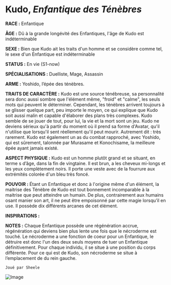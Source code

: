 # Kudo, *Enfantique des Ténèbres*

**RACE :** Enfantique

**ÂGE :** Dû à la grande longévité des Enfantiques, l'âge de Kudo est indéterminable 

**SEXE :** Bien que Kudo ait les traits d'un homme et se considère comme tel, le sexe d'un Enfantique est indéterminable

**STATUS :** En vie (S1-now)

**SPÉCIALISATIONS :** Duelliste, Mage, Assassin 

**ARME :** Yoshido, l’épée des ténèbres.

**TRAITS DE CARACTÈRE :** Kudo est une source ténébreuse, sa personnalité sera donc aussi sombre que l'élément même, "froid" et "calme", les seuls mots qui peuvent le déterminer. Cependant, les ténèbres arrivent toujours à se glisser quelque part, peu importe le moyen, ce qui explique que Kudo soit aussi malin et capable d'élaborer des plans très complexes. Kudo semble de se jouer de tout, pour lui, la vie et la mort sont un jeu. Kudo ne deviens sérieux qu'à partir du moment où il prend sa forme d'Avatar, qu'il n'utilise que lorsqu'il sent réellement qu'il peut mourir. Autrement dit : très rarement. Kudo est également un as du combat rapproché, avec Yoshido, qui est sûrement, talonnée par Murasame et Konochisame, la meilleure épée ayant jamais existé.

**ASPECT PHYSIQUE :** Kudo est un homme plutôt grand et se situant, en terme s d’âge, dans la fin de vingtaine. Il est brun, a les cheveux mi-longs et les yeux complètement noirs. Il porte une veste avec de la fourrure aux extrémités colorée d'un bleu très foncé.

**POUVOIR :** Étant un Enfantique et donc à l'origine même d'un élément, la maitrise des Ténèbre de Kudo est tout bonnement incomparable à la maitrise que peut atteindre un humain. De plus, contrairement aux humains osant manier son art, il ne peut être empoisonné par cette magie lorsqu’il en use. Il possède dix différents arcanes de cet élément.

**INSPIRATIONS :** 

**NOTES :** Chaque Enfantique possède une régénération accrue, régénération qui deviens bien plus lente une fois que le nécroderme est touché. Le nécroderme a une fonction de coeur pour un Enfantique, le détruire est donc l'un des deux seuls moyens de tuer un Enfantique définitivement. Pour chaque individu, il se situe à une position du corps différente. Pour ce qui est de Kudo, son nécroderme se situe à l’emplacement de du rein gauche. 

`Joué par Sheele`

![Image](https://data.enyxia.fr/images/characters/kudo.png)


